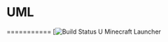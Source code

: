 # UML
===========
[![Build Status](https://travis-ci.org/UnknownStudio/UML#) 
U Minecraft Launcher

